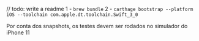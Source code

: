 // todo: write a readme
1 - `brew bundle`
2 - `carthage bootstrap --platform iOS --toolchain com.apple.dt.toolchain.Swift_3_0`

Por conta dos snapshots, os testes devem ser rodados no simulador do iPhone 11
